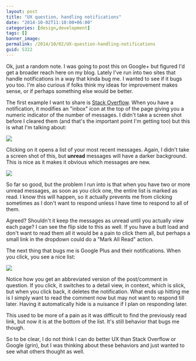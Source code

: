 ```yaml
---
layout: post
title: "UX question, handling notifications"
date: "2014-10-02T11:10:00+06:00"
categories: [design,development]
tags: []
banner_image: 
permalink: /2014/10/02/UX-question-handling-notifications
guid: 5322
---
```


<p>
Ok, just a random note. I was going to post this on Google+ but figured I'd get a broader reach here on my blog. Lately I've run into two sites that handle notifications in a way that kinda bug me. I wanted to see if it bugs you too. I'm also curious if folks think my ideas for improvement makes sense, or if perhaps something else would be better.
</p>
<!--more-->
<p>
The first example I want to share is <a href="http://www.stackoverflow.com">Stack Overflow</a>. When you have a notification, it modifies an "inbox" icon at the top of the page giving you a numeric indicator of the number of messages. I didn't take a screen shot before I cleared them (and that's the important point I'm getting too) but this is what I'm talking about:
</p>

<p>
<img src="https://static.raymondcamden.com/images/shot113.png" />
</p>

<p>
Clicking on it opens a list of your most recent messages. Again, I didn't take a screen shot of this, but <strong>unread</strong> messages will have a darker background. This is nice as it makes it obvious which messages are new.
</p>

<p>
<img src="https://static.raymondcamden.com/images/shot212.png" />
</p>

<p>
So far so good, but the problem I run into is that when you have two or more unread messages, as soon as you click one, the entire list is marked as read. I know this will happen, so it actually prevents me from clicking sometimes as I don't want to respond unless I have time to respond to all of them.
</p>

<p>
Agreed? Shouldn't it keep the messages as unread until you actually view each page? I can see the flip side to this as well. If you have a butt load and don't want to read them all it would be a pain to click them all, but perhaps a small link in the dropdown could do a "Mark All Read" action.
</p>

<p>
The next thing that bugs me is Google Plus and their notifications. When you click, you see a nice list:
</p>

<p>
<img src="https://static.raymondcamden.com/images/shot38.png" />
</p>

<p>
Notice how you get an abbreviated version of the post/comment in question. If you click, it switches to a detail view, in context, which is slick, but when you click back, it deletes the notification. What ends up hitting me is I simply want to read the comment now but may not want to respond till later. Having it automatically hide is a nuisance if I plan on responding later. 
</p>

<p>
This used to be more of a pain as it was difficult to find the previously read link, but now it is at the bottom of the list. It's still behavior that bugs me though.
</p>

<p>
So to be clear, I do not think I can do better UX than Stack Overflow or Google (grin), but I was thinking about these behaviors and just wanted to see what others thought as well.
</p>